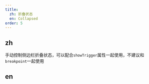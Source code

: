 ```yaml
---
title:
  zh: 折叠状态
  en: Collapsed
order: 5
---
```


## zh

手动控制侧边栏折叠状态，可以配合`showTrigger`属性一起使用，不建议和`breakpoint`一起使用

## en
